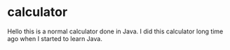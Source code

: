 # calculator
Hello this is a normal calculator done in Java. 
I did this calculator long time ago when I started to learn Java.
